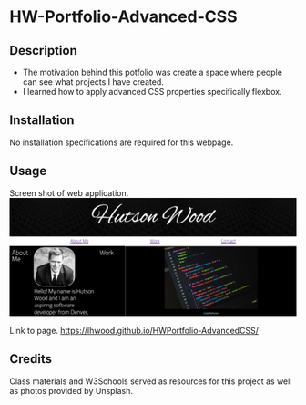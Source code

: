 # HW-Portfolio-Advanced-CSS

## Description

- The motivation behind this potfolio was create a space where people can see what projects I have created.
- I learned how to apply advanced CSS properties specifically flexbox.

## Installation

No installation specifications are required for this webpage.

## Usage

Screen shot of web application.
![screenshot](assets/images/PortScreenshot.png)

Link to page.
https://lhwood.github.io/HWPortfolio-AdvancedCSS/

## Credits

Class materials and W3Schools served as resources for this project as well as photos provided by Unsplash.

